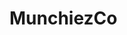 # MunchiezCo

<!--
!NOTES:
1.

!TO DOS:
1. Add google analytics
2. Add Stripe
3. Connect mongoDB and add quantity
4.
 -->
